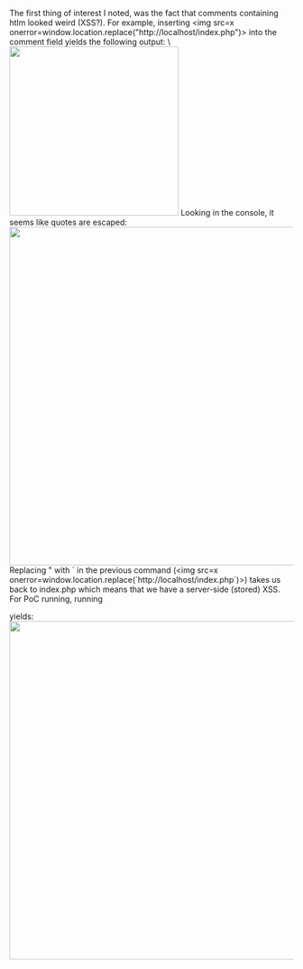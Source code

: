The first thing of interest I noted, was the fact that comments containing htlm looked weird (XSS?). For example, inserting <img src=x onerror=window.location.replace("http://localhost/index.php")> into the comment field yields the following output: \\
<img src="https://github.com/user-attachments/assets/7a1568d5-1a9c-4760-94e7-a0416bd66fc5" width="300"/>
Looking in the console, it seems like quotes are escaped:
<img src="https://github.com/user-attachments/assets/05b57768-2d51-4040-96f7-26ebb7b2af46" width="600"/>
Replacing " with \` in the previous command (<img src=x onerror=window.location.replace(\`http://localhost/index.php`)>) takes us back to index.php which means that we have a server-side (stored) XSS. For PoC running, running 
<script>alert(document.domain)</script>
yields:
<img src="https://github.com/user-attachments/assets/05b57768-2d51-4040-96f7-26ebb7b2af46" width="600"/>
